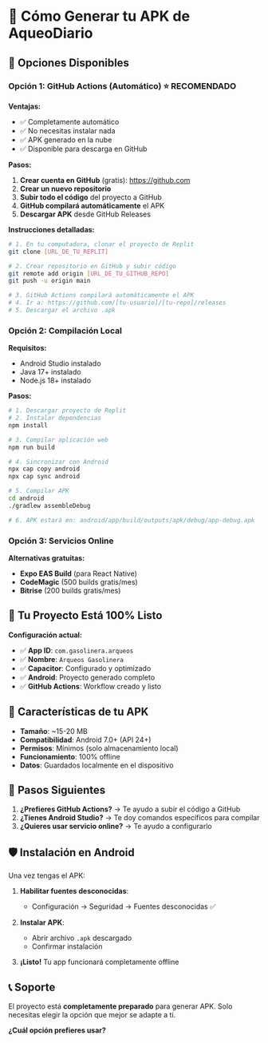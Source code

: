 # 📱 Cómo Generar tu APK de AqueoDiario

## 🎯 Opciones Disponibles

### **Opción 1: GitHub Actions (Automático) ⭐ RECOMENDADO**

**Ventajas:**
- ✅ Completamente automático
- ✅ No necesitas instalar nada
- ✅ APK generado en la nube
- ✅ Disponible para descarga en GitHub

**Pasos:**

1. **Crear cuenta en GitHub** (gratis): https://github.com
2. **Crear un nuevo repositorio**
3. **Subir todo el código** del proyecto a GitHub
4. **GitHub compilará automáticamente** el APK
5. **Descargar APK** desde GitHub Releases

**Instrucciones detalladas:**

```bash
# 1. En tu computadora, clonar el proyecto de Replit
git clone [URL_DE_TU_REPLIT]

# 2. Crear repositorio en GitHub y subir código
git remote add origin [URL_DE_TU_GITHUB_REPO]
git push -u origin main

# 3. GitHub Actions compilará automáticamente el APK
# 4. Ir a: https://github.com/[tu-usuario]/[tu-repo]/releases
# 5. Descargar el archivo .apk
```

### **Opción 2: Compilación Local**

**Requisitos:**
- Android Studio instalado
- Java 17+ instalado
- Node.js 18+ instalado

**Pasos:**
```bash
# 1. Descargar proyecto de Replit
# 2. Instalar dependencias
npm install

# 3. Compilar aplicación web
npm run build

# 4. Sincronizar con Android
npx cap copy android
npx cap sync android

# 5. Compilar APK
cd android
./gradlew assembleDebug

# 6. APK estará en: android/app/build/outputs/apk/debug/app-debug.apk
```

### **Opción 3: Servicios Online**

**Alternativas gratuitas:**
- **Expo EAS Build** (para React Native)
- **CodeMagic** (500 builds gratis/mes)
- **Bitrise** (200 builds gratis/mes)

## 🔧 Tu Proyecto Está 100% Listo

**Configuración actual:**
- ✅ **App ID**: `com.gasolinera.arqueos`
- ✅ **Nombre**: `Arqueos Gasolinera`
- ✅ **Capacitor**: Configurado y optimizado
- ✅ **Android**: Proyecto generado completo
- ✅ **GitHub Actions**: Workflow creado y listo

## 📲 Características de tu APK

- **Tamaño**: ~15-20 MB
- **Compatibilidad**: Android 7.0+ (API 24+)
- **Permisos**: Mínimos (solo almacenamiento local)
- **Funcionamiento**: 100% offline
- **Datos**: Guardados localmente en el dispositivo

## 🚀 Pasos Siguientes

1. **¿Prefieres GitHub Actions?** → Te ayudo a subir el código a GitHub
2. **¿Tienes Android Studio?** → Te doy comandos específicos para compilar
3. **¿Quieres usar servicio online?** → Te ayudo a configurarlo

## 🛡️ Instalación en Android

Una vez tengas el APK:

1. **Habilitar fuentes desconocidas**:
   - Configuración → Seguridad → Fuentes desconocidas ✅

2. **Instalar APK**:
   - Abrir archivo `.apk` descargado
   - Confirmar instalación

3. **¡Listo!** Tu app funcionará completamente offline

## 📞 Soporte

El proyecto está **completamente preparado** para generar APK. Solo necesitas elegir la opción que mejor se adapte a ti.

**¿Cuál opción prefieres usar?**